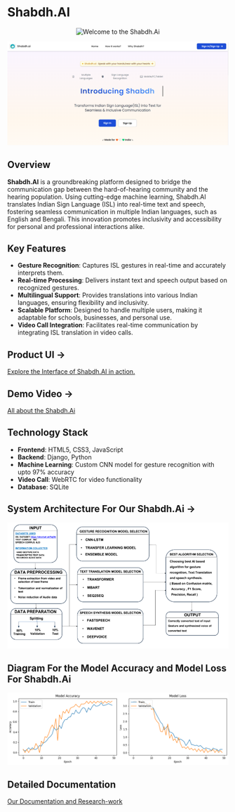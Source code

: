 # Shabdh.AI
<p align="center">
  <img src="https://readme-typing-svg.herokuapp.com?color=45ffaa&size=40&width=900&height=80&lines=Welcome-to-the-Shabdh.Ai" alt="Welcome to the Shabdh.Ai"/>
</p>

![Shabdh.AI Logo](./Front-Page_Shabdh.png)

## Overview

**Shabdh.AI** is a groundbreaking platform designed to bridge the communication gap between the hard-of-hearing community and the hearing population. Using cutting-edge machine learning, Shabdh.AI translates Indian Sign Language (ISL) into real-time text and speech, fostering seamless communication in multiple Indian languages, such as English and Bengali. This innovation promotes inclusivity and accessibility for personal and professional interactions alike.

## Key Features

- **Gesture Recognition**: Captures ISL gestures in real-time and accurately interprets them.
- **Real-time Processing**: Delivers instant text and speech output based on recognized gestures.
- **Multilingual Support**: Provides translations into various Indian languages, ensuring flexibility and inclusivity.
- **Scalable Platform**: Designed to handle multiple users, making it adaptable for schools, businesses, and personal use.
- **Video Call Integration**: Facilitates real-time communication by integrating ISL translation in video calls.

## Product UI →

[Explore the Interface of  Shabdh.AI in action.](https://www.figma.com/proto/I9NrfRdIvWJap3ormr1v5N/Shabdh.ai?node-id=1-2&node-type=FRAME&t=Qy9Mya51ASK0GVYx-1&scaling=scale-down&content-scaling=fixed&page-id=0%3A1&starting-point-node-id=1%3A2)

## Demo Video →

[All about the Shabdh.Ai](https://youtu.be/3lr__5hgrkk?si=jX9JEbZikOXRm39y)

## Technology Stack

- **Frontend**: HTML5, CSS3, JavaScript
- **Backend**: Django, Python
- **Machine Learning**: Custom CNN model for gesture recognition with  upto 97% accuracy
- **Video Call**: WebRTC for video functionality
- **Database**: SQLite 
## System Architecture For Our Shabdh.Ai →
![Shabdh.AI Logo](./System-Architecture.png)

## Diagram For the  Model Accuracy and Model Loss For Shabdh.Ai
![Shabdh.AI Logo](./Comparison.png)

## Detailed Documentation
[Our Documentation and Research-work](https://drive.google.com/file/d/1lXu7cFUXcC9C43HRTHJFl3oHjLbJvxbB/view?usp=drive_link)
